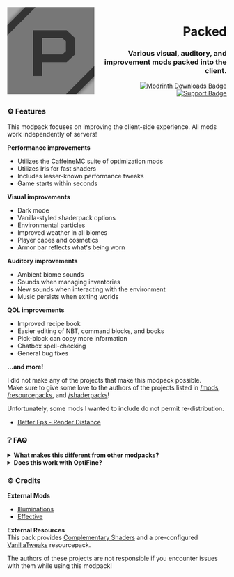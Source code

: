 [Modrinth]: https://modrinth.com/modpack/packed
[Modrinth Downloads Badge]: https://img.shields.io/modrinth/dt/packed?label=Downloads&style=flat-square
[Support]: https://encode42.dev/support
[Support Badge]: https://img.shields.io/discord/646517284453613578?color=7289da&labelColor=7289da&label=​&logo=discord&logoColor=white&style=flat-square

<img src=".github/assets/badge-lq.png" align="left" id="header">
<div align="right">

# Packed
### Various visual, auditory, and improvement mods packed into the client.

[![Modrinth Downloads Badge]][Modrinth]  
[![Support Badge]][Support]
</div>

### ⚙️ Features
This modpack focuses on improving the client-side experience. All mods work independently of servers!

**Performance improvements**
- Utilizes the CaffeineMC suite of optimization mods
- Utilizes Iris for fast shaders
- Includes lesser-known performance tweaks
- Game starts within seconds

**Visual improvements**
- Dark mode
- Vanilla-styled shaderpack options
- Environmental particles
- Improved weather in all biomes
- Player capes and cosmetics
- Armor bar reflects what's being worn

**Auditory improvements**
- Ambient biome sounds
- Sounds when managing inventories
- New sounds when interacting with the environment
- Music persists when exiting worlds

**QOL improvements**
- Improved recipe book
- Easier editing of NBT, command blocks, and books
- Pick-block can copy more information
- Chatbox spell-checking
- General bug fixes

**...and more!**

I did not make any of the projects that make this modpack possible.  
Make sure to give some love to the authors of the projects listed in [/mods](/mods), [/resourcepacks](/resourcepacks), and [/shaderpacks](/shaderpacks)!

Unfortunately, some mods I wanted to include do not permit re-distribution.
- [Better Fps - Render Distance](https://github.com/someaddons/betterfpsdistances)

### ❔ FAQ
<details>
<summary>
<b>What makes this different from other modpacks?</b>
</summary>

Packed aims to keep to the vanilla style, while still providing improvements.

For example, the provided shaderpack options don't make your game look like the latest AAA release.
Instead, the shadows are pixelated, and effects aren't blown out of proportion. The visuals are still amazing, while sticking to "Minecraft".

This also strives to achieve consistency between every element of the game. Information about enchanted books aren't included in the book's lore, rather contained *within* the book itself! Rather than using a mod such as JEI to list recipes, the recipe book is improved with many of the features from said mods.
</details>

<details>
<summary>
<b>Does this work with OptiFine?</b>
</summary>

No. Nor is this compatible with OptiFine resource packs.

This modpack uses Sodium, Iris, etc.
</details>

### ©️ Credits
**External Mods**  
- [Illuminations](https://github.com/ladysnake/illuminations)
- [Effective](https://github.com/Ladysnake/Effective)

**External Resources**  
This pack provides [Complementary Shaders](https://www.complementary.dev/) and a pre-configured [VanillaTweaks](https://vanillatweaks.net/) resourcepack.

The authors of these projects are not responsible if you encounter issues with them while using this modpack!
